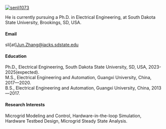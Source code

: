 

[![senli1073](https://img.shields.io/badge/senli1073-github-blue?logo=github)](https://github.com/senli1073)

He is currently pursuing a Ph.D. in Electrical Engineering, at South Dakota State University, Brookings, SD, USA.

#### Email
sli[at]Jun.Zhang@jacks.sdstate.edu

#### Education
Ph.D., Electrical Engineering, South Dakota State University, SD, USA, 2023-2025(expected).\
M.S., Electrical Engineering and Automation, Guangxi University, China, 2017—2020.\
B.S., Electrical Engineering and Automation, Guangxi University, China, 2013—2017.

#### Research Interests
Microgrid Modeling and Control, Hardware-in-the-loop Simulation, Hardware Testbed Design, Microgrid Steady State Analysis.